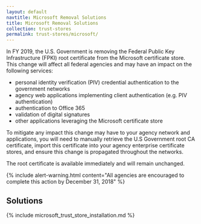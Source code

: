 ```yaml
---
layout: default
navtitle: Microsoft Removal Solutions
title: Microsoft Removal Solutions
collection: trust-stores
permalink: trust-stores/microsoft/
---
```

In FY 2019, the U.S. Government is removing the Federal Public Key Infrastructure (FPKI) root certificate from the Microsoft certificate store. This change will affect all federal agencies and may have an impact on the following services:  
 
- personal identity verification (PIV) credential authentication to the government networks
- agency web applications implementing client authentication (e.g. PIV authentication)
- authentication to Office 365
- validation of digital signatures
- other applications leveraging the Microsoft certificate store

To mitigate any impact this change may have to your agency network and applications, you will need to manually retrieve the U.S Government root CA certificate, import this certificate into your agency enterprise certificate stores, and ensure this change is propagated throughout the networks. 

The root certificate is available immediately and will remain unchanged. 

{% include alert-warning.html content="All agencies are encouraged to complete this action by December 31, 2018" %} 

## Solutions ##
{% include microsoft_trust_store_installation.md %}